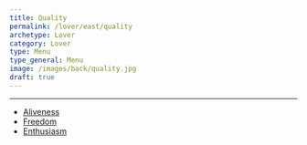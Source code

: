 ```yaml
---
title: Quality
permalink: /lover/east/quality
archetype: Lover
category: Lover
type: Menu
type_general: Menu
image: /images/back/quality.jpg
draft: true
---
```


---
- [Aliveness](/lover/east/quality/aliveness)
- [Freedom](/lover/east/quality/freedom)
- [Enthusiasm](/lover/east/quality/enthusiasm)
